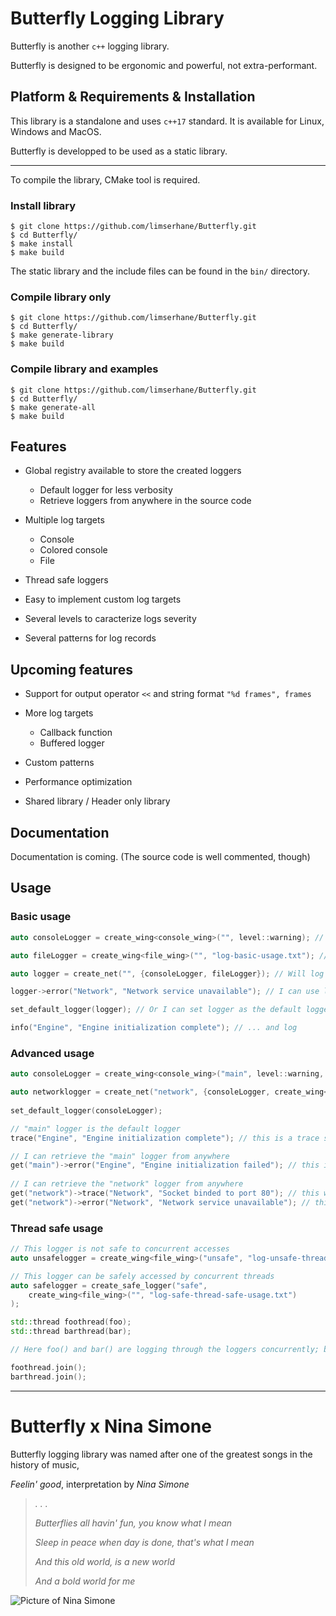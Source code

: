 # Butterfly Logging Library
  
Butterfly is another `c++` logging library.  

Butterfly is designed to be ergonomic and powerful, not extra-performant.  

<!-- The library is still in development. -->

## Platform & Requirements & Installation

This library is a standalone and uses `c++17` standard. It is available for Linux, Windows and MacOS.  

Butterfly is developped to be used as a static library.

---
To compile the library, CMake tool is required.

### Install library
```
$ git clone https://github.com/limserhane/Butterfly.git
$ cd Butterfly/
$ make install
$ make build
```
The static library and the include files can be found in the `bin/` directory.

### Compile library only
```
$ git clone https://github.com/limserhane/Butterfly.git
$ cd Butterfly/
$ make generate-library
$ make build
```

### Compile library and examples
```
$ git clone https://github.com/limserhane/Butterfly.git
$ cd Butterfly/
$ make generate-all
$ make build
```

## Features

* Global registry available to store the created loggers
	* Default logger for less verbosity
	* Retrieve loggers from anywhere in the source code

* Multiple log targets
	* Console
	* Colored console
	* File

* Thread safe loggers

* Easy to implement custom log targets

* Several levels to caracterize logs severity

* Several patterns for log records

## Upcoming features

* Support for output operator `<<` and string format `"%d frames", frames`

* More log targets
	* Callback function
	* Buffered logger

* Custom patterns

* Performance optimization

* Shared library / Header only library

## Documentation

Documentation is coming. (The source code is well commented, though)

## Usage

### Basic usage
 ```c++
auto consoleLogger = create_wing<console_wing>("", level::warning); // Will only write in the console records that have a warning or higher level

auto fileLogger = create_wing<file_wing>("", "log-basic-usage.txt"); // Will write in the "log-basic-usage.txt" file all records (no level specified)

auto logger = create_net("", {consoleLogger, fileLogger}); // Will log both in the console logger and in the file logger

logger->error("Network", "Network service unavailable"); // I can use logger to log

set_default_logger(logger); // Or I can set logger as the default logger ...

info("Engine", "Engine initialization complete"); // ... and log

 ```

### Advanced usage
 ```c++
auto consoleLogger = create_wing<console_wing>("main", level::warning, pattern::complete); // "main" logger will log in the console with a different pattern than the default

auto networklogger = create_net("network", {consoleLogger, create_wing<file_wing>("", "log-advanced-usage.txt")}); // "network" logger will log both in the console and in the file (through a newly created logger)
	
set_default_logger(consoleLogger);

// "main" logger is the default logger
trace("Engine", "Engine initialization complete"); // this is a trace so it won't log through main

// I can retrieve the "main" logger from anywhere
get("main")->error("Engine", "Engine initialization failed"); // this is an error so it will log through main
	
// I can retrieve the "network" logger from anywhere
get("network")->trace("Network", "Socket binded to port 80"); // this will print both it the file and in the console
get("network")->error("Network", "Network service unavailable"); // this will print both it the file and in the console
 ```

### Thread safe usage
```c++
// This logger is not safe to concurrent accesses
auto unsafelogger = create_wing<file_wing>("unsafe", "log-unsafe-thread-safe-usage.txt");

// This logger can be safely accessed by concurrent threads
auto safelogger = create_safe_logger("safe", 
	create_wing<file_wing>("", "log-safe-thread-safe-usage.txt")
);

std::thread foothread(foo);
std::thread barthread(bar);

// Here foo() and bar() are logging through the loggers concurrently; but the "safe" logger will safely write in "bin/log.txt"

foothread.join();
barthread.join();
```

---   
# Butterfly x Nina Simone 

Butterfly logging library was named after one of the greatest songs in the history of music,

*Feelin' good*, interpretation by *Nina Simone*

> *. . .*
>
> *Butterflies all havin' fun, you know what I mean*  
>
> *Sleep in peace when day is done, that's what I mean*  
>
> *And this old world, is a new world*  
>
> *And a bold world for me*

![Picture of Nina Simone](https://www.numero.com/sites/default/files/images/article/homepage/full/nina-simone-fodder-on-my-wings-album-numero-magazine.jpg)
